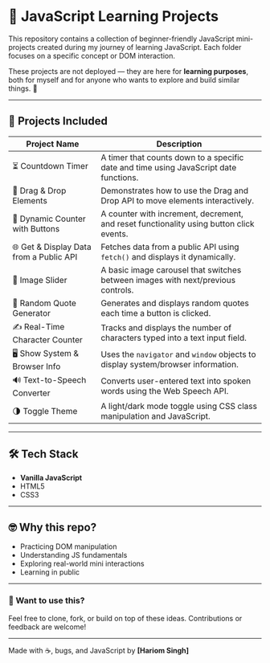 # 🧪 JavaScript Learning Projects

This repository contains a collection of beginner-friendly JavaScript mini-projects created during my journey of learning JavaScript. Each folder focuses on a specific concept or DOM interaction.

These projects are not deployed — they are here for **learning purposes**, both for myself and for anyone who wants to explore and build similar things. 🚀

---

## 📁 Projects Included

| Project Name                                 | Description |
|----------------------------------------------|-------------|
| ⏳ Countdown Timer                           | A timer that counts down to a specific date and time using JavaScript date functions. |
| 🧲 Drag & Drop Elements                      | Demonstrates how to use the Drag and Drop API to move elements interactively. |
| 🔢 Dynamic Counter with Buttons             | A counter with increment, decrement, and reset functionality using button click events. |
| 🌐 Get & Display Data from a Public API     | Fetches data from a public API using `fetch()` and displays it dynamically. |
| 📸 Image Slider                             | A basic image carousel that switches between images with next/previous controls. |
| 💬 Random Quote Generator                   | Generates and displays random quotes each time a button is clicked. |
| ✍️ Real-Time Character Counter              | Tracks and displays the number of characters typed into a text input field. |
| 🖥️ Show System & Browser Info              | Uses the `navigator` and `window` objects to display system/browser information. |
| 🔊 Text-to-Speech Converter                 | Converts user-entered text into spoken words using the Web Speech API. |
| 🌗 Toggle Theme                             | A light/dark mode toggle using CSS class manipulation and JavaScript. |

---

## 🛠️ Tech Stack

- **Vanilla JavaScript**
- HTML5
- CSS3

---

## 🤓 Why this repo?

- Practicing DOM manipulation
- Understanding JS fundamentals
- Exploring real-world mini interactions
- Learning in public

---

### 👀 Want to use this?

Feel free to clone, fork, or build on top of these ideas. Contributions or feedback are welcome!

---

Made with ☕, bugs, and JavaScript by **[Hariom Singh]**
